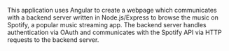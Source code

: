 This application uses Angular to create a webpage which communicates with a backend server written in Node.js/Express to browse the music on Spotify, a popular music streaming app. The backend server handles authentication via OAuth and communicates with the Spotify API via HTTP requests to the backend server.